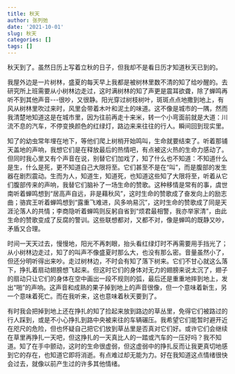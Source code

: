 ```yaml
---
title: 秋天
author: 张列弛
date: '2021-10-01'
slug: 秋天
categories: []
tags: []
---
```

秋天到了。虽然日历上写着立秋的日子，但我却不是看日历才知道秋天已到的。  

我屋外边是一片树林，盛夏的每天早上我都是被树林里数不清的知了给吵醒的。去研究所上班需要从小树林边走过，这时满树林的知了声更是震耳欲聋，除了蝉鸣再听不到其他声音---很吵，又很静。阳光穿过树枝树叶，斑斑点点地撒到地上，有风从树林里吹过来时，风里会带着木叶和泥土的味道。这不像是城市的一隅，然而我清楚地知道这是在城市里，因为往前再走十来米，转一个小弯面前就是大道：川流不息的汽车，不停变换颜色的红绿灯，路边来来往往的行人。瞬间回到现实里。  

知了的幼虫常年埋在地下，等他们爬上树梢开始鸣叫，生命就要结束了。听着那铺天盖地的声响，我想它们是在释放最后的热情吧，有点被这火热的生命力感动了。但同时我心里又有个声音在说，别替它们加戏了，知了什么也不知道：不知道什么是生，什么是死，更不知道自己大限将至。它们甚至不是在“叫”，而是腹部的发生器在剧烈震动。生而为人，知道生，知道死，也知道这些知了大限将至，听着从它们腹部传来的声响，我替它们脑补了一场生命的赞歌。这种移情是常有的事，虞世南听着蝉鸣想到“居高声自远，非是藉秋风”，这时生命的赞歌成了奋发向上的励志曲；骆宾王听着蝉鸣想到“露重飞难进，风多响易沉”，这时生命的赞歌成了同是天涯沦落人的共情；李商隐听着蝉鸣则反躬自省到“烦君最相警，我亦举家清”，由此生命的赞歌变成了反腐的警训。这些联想都对，又都不对，像是蝉鸣的既静又吵，矛盾又合理。    

时间一天天过去，慢慢地，阳光不再刺眼，抬头看红绿灯时不再需要用手挡光了；从小树林边走过，知了的叫声不像盛夏时那么大，也没有那么密。音量虽然小了，但还分明听得出来吵。走过树林边，不时会有知了落下树来。它们不甘心就这么落下，挣扎着扇动翅膀想飞起来。但这时它们的身体对无力的翅膀来说太沉了，翅子的扇动只让它们的身体在空中画出一段不规则的弧，最后还是重重地摔到地上，发出“啪”的声响。这声音和成熟的果子掉到地上的声音很像，但一个意味着新生，另一个意味着死亡。而在我听来，这也意味着秋天要到了。   

有时我会把掉到地上还在挣扎的知了捡起来放到路边的草丛里，免得它们被路过的行人踩到，或是不小心挣扎到路中央被来往的车辆碾压。我希望它们能暂时避开近在咫尺的危险，但也怀疑自己把它们放到草丛里是否真对它们好。或许它们会继续在草里再挣扎一天吧，但这挣扎的一天真比人的一踏或汽车的一压好吗？我不知道。知了在手中颤动，这时的生命很虚弱，但这虚弱中的挣扎反而让我更真切地感到它的存在，也知道它即将消逝。有点难过却无能为力。好在我知道这点情绪很快会过去，就像以前产生过的许多其他情绪。     



